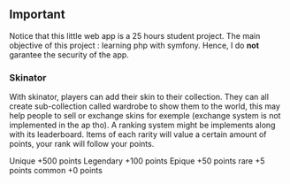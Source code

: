 ## Important

Notice that this little web app is a 25 hours student project. The main objective of this project : learning php with symfony.
Hence, I do **not** garantee the security of the app.



### Skinator

With skinator, players can add their skin to their collection. 
They can all create sub-collection called wardrobe to show them to the world, this may help people to sell or exchange skins for exemple (exchange system is not implemented in the ap tho). A ranking system might be implements along with its leaderboard. Items of each rarity will value a certain amount of points, your rank will follow your points.


Unique  	 +500 points
Legendary  +100 points 
Epique     +50  points
rare			 +5   points
common     +0   points


